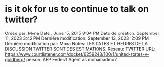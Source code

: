 # is it ok for us to continue to talk on twitter?

Créée par: Mona
Date : June 15, 2015 9:34 PM
Date de création: September 11, 2023 3:42 PM
Dernière modification: September 13, 2023 12:09 PM
Dernière modification par: Mona
Notes: LES DATES ET HEURES DE LA DISCUSSION TWITTER SONT DES ESTIMATIONS.
Réseau: TWITTER
URL: https://www.courtlistener.com/docket/6259243/100/1/united-states-v-goldberg/
person: AFP Federal Agent as mohamadmo7